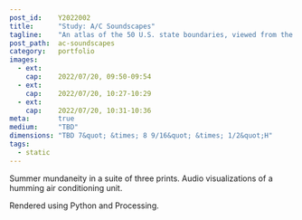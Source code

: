 ```yaml
---
post_id:    Y2022002
title:      "Study: A/C Soundscapes"
tagline:    "An atlas of the 50 U.S. state boundaries, viewed from the side."
post_path:  ac-soundscapes
category:   portfolio
images:
  - ext:    
    cap:    2022/07/20, 09:50-09:54
  - ext:    
    cap:    2022/07/20, 10:27-10:29
  - ext:    
    cap:    2022/07/20, 10:31-10:36
meta:       true
medium:     "TBD"
dimensions: "TBD 7&quot; &times; 8 9/16&quot; &times; 1/2&quot;H"
tags:
  - static
---
```

Summer mundaneity in a suite of three prints. Audio visualizations of a humming air conditioning unit.

Rendered using Python and Processing. 